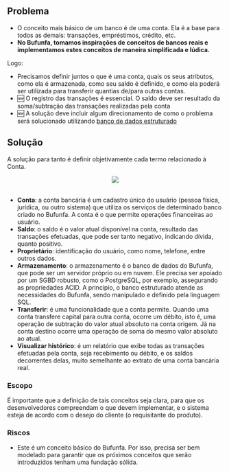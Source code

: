 ## Problema

- O conceito mais básico de um banco é de uma conta. Ela é a base para todos as demais: transações, empréstimos, crédito, etc.
- **No Bufunfa, tomamos inspirações de conceitos de bancos reais e implementamos estes conceitos de maneira simplificada e lúdica.**  

Logo:

- Precisamos definir juntos o que é uma conta, quais os seus atributos, como ela é armazenada, como seu saldo é definido, e como ela poderá ser utilizada para transferir quantias de/para outras contas. 
- 🆕 O registro das transações é essencial. O saldo deve ser resultado da soma/subtração das transações realizadas pela conta
- 🆕 A solução deve incluir algum direcionamento de como o problema será solucionado utilizando [banco de dados estruturado](https://github.com/cento-software/programa-estagio-soraya/issues/11)

## Solução

A solução para tanto é definir objetivamente cada termo relacionado à Conta.


<div align=center><img src="https://github.com/user-attachments/assets/bbe6077f-e536-4368-bf96-65c2e652bdfd"></div><br>


- **Conta**: a conta bancária é um cadastro único do usuário (pessoa física, jurídica, ou outro sistema) que utiliza os serviços de determinado banco criado no Bufunfa. A conta é o que permite operações financeiras ao usuário.
- **Saldo**: o saldo é o valor atual disponível na conta, resultado das transações efetuadas, que pode ser tanto negativo, indicando dívida, quanto positivo.
- **Proprietário**: identificação do usuário, como nome, telefone, entre outros dados.
-  **Armazenamento**: o armazenamento é o banco de dados do Bufunfa, que pode ser um servidor próprio ou em nuvem. Ele precisa ser apoiado por um SGBD robusto, como o PostgreSQL, por exemplo, assegurando as propriedades ACID. A princípio, o banco estruturado atende as necessidades do Bufunfa, sendo manipulado e definido pela linguagem SQL.
 - **Transferir**: é uma funcionalidade que a conta permite. Quando uma conta transfere capital para outra conta, ocorre um débito, isto é, uma operação de subtração do valor atual absoluto na conta origem. Já na conta destino ocorre uma operação de soma do mesmo valor absoluto ao atual.
- **Visualizar histórico**: é um relatório que exibe todas as transações efetuadas pela conta, seja recebimento ou débito, e os saldos decorrentes delas, muito semelhante ao extrato de uma conta bancária real.

### Escopo

É importante que a definição de tais conceitos seja clara, para que os desenvolvedores compreendam o que devem implementar, e o sistema esteja de acordo com o desejo do cliente (o requisitante do produto).

### Riscos

- Este é um conceito básico do Bufunfa. Por isso, precisa ser bem modelado para garantir que os próximos conceitos que serão introduzidos tenham uma fundação sólida.